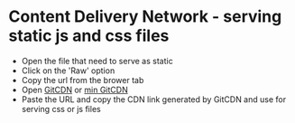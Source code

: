 # Content Delivery Network - serving static js and css files

- Open the file that need to serve as static
- Click on the 'Raw' option
- Copy the url from the brower tab
- Open [GitCDN](https://gitcdn.link/) or [min GitCDN](https://min.gitcdn.link/)
- Paste the URL and copy the CDN link generated by GitCDN and use for serving css or js files
